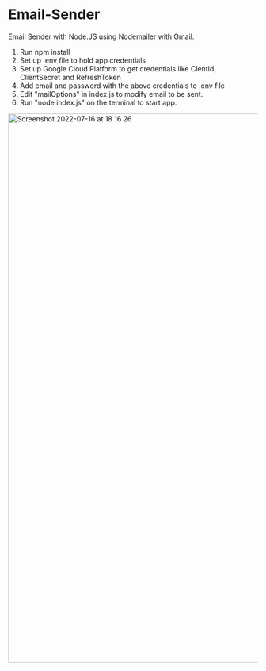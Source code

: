 # Email-Sender
Email Sender with Node.JS using Nodemailer with Gmail.

1. Run npm install
2. Set up .env file to hold app credentials
3. Set up Google Cloud Platform to get credentials like ClentId, ClientSecret and RefreshToken
4. Add email and password with the above credentials to .env file
5. Edit "mailOptions" in index.js to modify email to be sent.
6. Run "node index.js" on the terminal to start app.


<img width="1108" alt="Screenshot 2022-07-16 at 18 16 26" src="https://user-images.githubusercontent.com/46701145/179365295-53028046-9ba3-4ec3-a4b3-7184c3634513.png">
